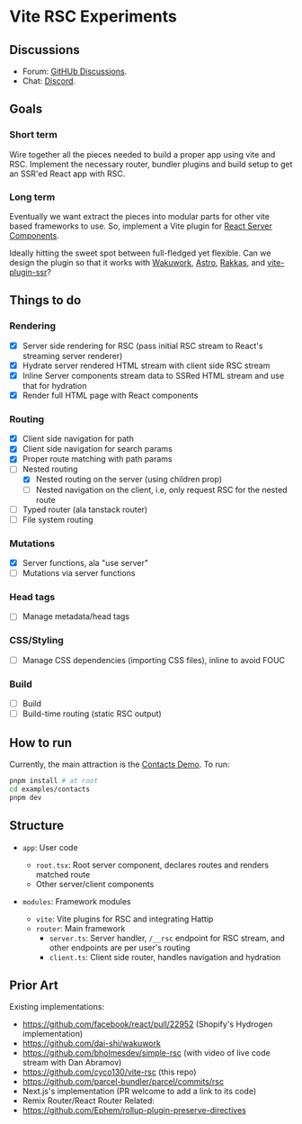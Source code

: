 # Vite RSC Experiments

## Discussions

- Forum: [GitHUb Discussions](https://github.com/cyco130/vite-rsc/discussions).
- Chat: [Discord](https://discord.gg/AKqMhV6Mwx).

## Goals

### Short term

Wire together all the pieces needed to build a proper app using vite and RSC. Implement the necessary router, bundler plugins and build setup to get an SSR'ed React app with RSC.

### Long term

Eventually we want extract the pieces into modular parts for other vite based frameworks to use. So, implement a Vite plugin for [React Server Components](https://react.dev/blog/2020/12/21/data-fetching-with-react-server-components).

Ideally hitting the sweet spot between full-fledged yet flexible. Can we design the plugin so that it works with [Wakuwork](https://github.com/dai-shi/wakuwork), [Astro](https://astro.build/), [Rakkas](https://rakkasjs.org/), and [vite-plugin-ssr](https://vite-plugin-ssr.com/)?

## Things to do

### Rendering

- [x] Server side rendering for RSC (pass initial RSC stream to React's streaming server renderer)
- [x] Hydrate server rendered HTML stream with client side RSC stream
- [x] Inline Server components stream data to SSRed HTML stream and use that for hydration
- [x] Render full HTML page with React components

### Routing

- [x] Client side navigation for path
- [x] Client side navigation for search params
- [x] Proper route matching with path params
- [ ] Nested routing
  - [x] Nested routing on the server (using children prop)
  - [ ] Nested navigation on the client, i.e, only request RSC for the nested route
- [ ] Typed router (ala tanstack router)
- [ ] File system routing

### Mutations

- [x] Server functions, ala "use server"
- [ ] Mutations via server functions

### Head tags

- [ ] Manage metadata/head tags

### CSS/Styling

- [ ] Manage CSS dependencies (importing CSS files), inline to avoid FOUC

### Build

- [ ] Build
- [ ] Build-time routing (static RSC output)

## How to run

Currently, the main attraction is the [Contacts Demo](./examples/contacts). To run:

```bash
pnpm install # at root
cd examples/contacts
pnpm dev
```

## Structure

- `app`: User code

  - `root.tsx`: Root server component, declares routes and renders matched route
  - Other server/client components

- `modules`: Framework modules
  - `vite`: Vite plugins for RSC and integrating Hattip
  - `router`: Main framework
    - `server.ts`: Server handler, `/__rsc` endpoint for RSC stream, and other endpoints are per user's routing
    - `client.ts`: Client side router, handles navigation and hydration

## Prior Art

Existing implementations:

- https://github.com/facebook/react/pull/22952 (Shopify's Hydrogen implementation)
- https://github.com/dai-shi/wakuwork
- https://github.com/bholmesdev/simple-rsc (with video of live code stream with Dan Abramov)
- https://github.com/cyco130/vite-rsc (this repo)
- https://github.com/parcel-bundler/parcel/commits/rsc
- Next.js's implementation (PR welcome to add a link to its code)
- Remix Router/React Router
  Related:
- https://github.com/Ephem/rollup-plugin-preserve-directives
